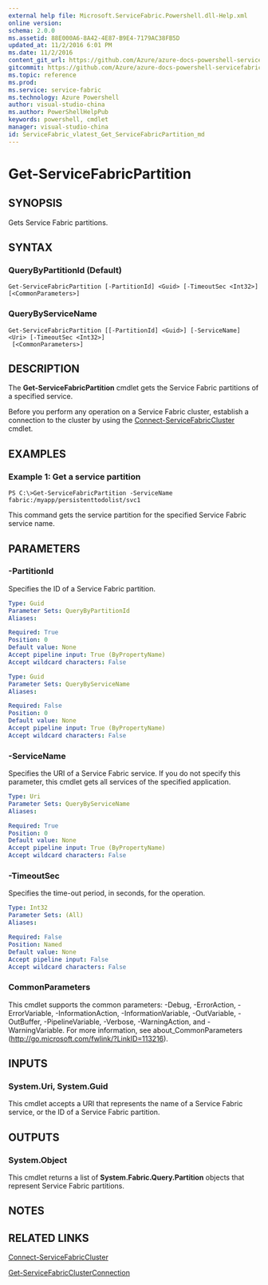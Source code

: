```yaml
---
external help file: Microsoft.ServiceFabric.Powershell.dll-Help.xml
online version:
schema: 2.0.0
ms.assetid: 88E000A6-8A42-4E87-B9E4-7179AC38FB5D
updated_at: 11/2/2016 6:01 PM
ms.date: 11/2/2016
content_git_url: https://github.com/Azure/azure-docs-powershell-servicefabric/blob/master/Service-Fabric-cmdlets/ServiceFabric/vlatest/Get-ServiceFabricPartition.md
gitcommit: https://github.com/Azure/azure-docs-powershell-servicefabric/blob/a04d7fb81ddb4ca19a8c0101c71d7745ad5e082a/Service-Fabric-cmdlets/ServiceFabric/vlatest/Get-ServiceFabricPartition.md
ms.topic: reference
ms.prod: 
ms.service: service-fabric
ms.technology: Azure Powershell
author: visual-studio-china
ms.author: PowerShellHelpPub
keywords: powershell, cmdlet
manager: visual-studio-china
id: ServiceFabric_vlatest_Get_ServiceFabricPartition_md
---
```


# Get-ServiceFabricPartition

## SYNOPSIS
Gets Service Fabric partitions.

## SYNTAX

### QueryByPartitionId (Default)
```
Get-ServiceFabricPartition [-PartitionId] <Guid> [-TimeoutSec <Int32>] [<CommonParameters>]
```

### QueryByServiceName
```
Get-ServiceFabricPartition [[-PartitionId] <Guid>] [-ServiceName] <Uri> [-TimeoutSec <Int32>]
 [<CommonParameters>]
```

## DESCRIPTION
The **Get-ServiceFabricPartition** cmdlet gets the Service Fabric partitions of a specified service.

Before you perform any operation on a Service Fabric cluster, establish a connection to the cluster by using the [Connect-ServiceFabricCluster](./Connect-ServiceFabricCluster.md) cmdlet.

## EXAMPLES

### Example 1: Get a service partition
```
PS C:\>Get-ServiceFabricPartition -ServiceName fabric:/myapp/persistenttodolist/svc1
```

This command gets the service partition for the specified Service Fabric service name.

## PARAMETERS

### -PartitionId
Specifies the ID of a Service Fabric partition.

```yaml
Type: Guid
Parameter Sets: QueryByPartitionId
Aliases:

Required: True
Position: 0
Default value: None
Accept pipeline input: True (ByPropertyName)
Accept wildcard characters: False
```

```yaml
Type: Guid
Parameter Sets: QueryByServiceName
Aliases:

Required: False
Position: 0
Default value: None
Accept pipeline input: True (ByPropertyName)
Accept wildcard characters: False
```

### -ServiceName
Specifies the URI of a Service Fabric service.
If you do not specify this parameter, this cmdlet gets all services of the specified application.

```yaml
Type: Uri
Parameter Sets: QueryByServiceName
Aliases:

Required: True
Position: 0
Default value: None
Accept pipeline input: True (ByPropertyName)
Accept wildcard characters: False
```

### -TimeoutSec
Specifies the time-out period, in seconds, for the operation.

```yaml
Type: Int32
Parameter Sets: (All)
Aliases:

Required: False
Position: Named
Default value: None
Accept pipeline input: False
Accept wildcard characters: False
```

### CommonParameters
This cmdlet supports the common parameters: -Debug, -ErrorAction, -ErrorVariable, -InformationAction, -InformationVariable, -OutVariable, -OutBuffer, -PipelineVariable, -Verbose, -WarningAction, and -WarningVariable. For more information, see about_CommonParameters (http://go.microsoft.com/fwlink/?LinkID=113216).

## INPUTS

### System.Uri, System.Guid
This cmdlet accepts a URI that represents the name of a Service Fabric service, or the ID of a Service Fabric partition.

## OUTPUTS

### System.Object
This cmdlet returns a list of **System.Fabric.Query.Partition** objects that represent Service Fabric partitions.

## NOTES

## RELATED LINKS

[Connect-ServiceFabricCluster](xref:ServiceFabric/vlatest/Connect-ServiceFabricCluster.md)

[Get-ServiceFabricClusterConnection](xref:ServiceFabric/vlatest/Get-ServiceFabricClusterConnection.md)
